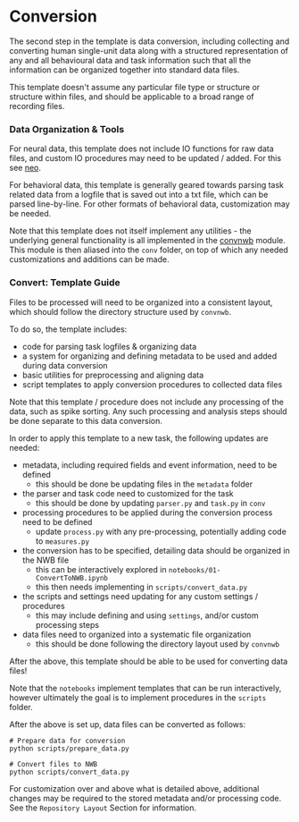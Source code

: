 # Conversion

The second step in the template is data conversion, including collecting and converting
human single-unit data along with a structured representation of any and all behavioural
data and task information such that all the information can be organized together into
standard data files.

This template doesn't assume any particular file type or structure or structure within files,
and should be applicable to a broad range of recording files.

### Data Organization & Tools

For neural data, this template does not include IO functions for raw data files,
and custom IO procedures may need to be updated / added. For this see
[neo](https://github.com/NeuralEnsemble/python-neo).

For behavioral data, this template is generally geared towards parsing task
related data from a logfile that is saved out into a txt file, which can be
parsed line-by-line. For other formats of behavioral data, customization may be needed.

Note that this template does not itself implement any utilities - the underlying
general functionality is all implemented in the
[convnwb](https://github.com/HSUPipeline/convnwb)
module. This module is then aliased into the `conv` folder, on top
of which any needed customizations and additions can be made.

### Convert: Template Guide

Files to be processed will need to be organized into a consistent layout,
which should follow the directory structure used by `convnwb`.

To do so, the template includes:

- code for parsing task logfiles & organizing data
- a system for organizing and defining metadata to be used and added during data conversion
- basic utilities for preprocessing and aligning data
- script templates to apply conversion procedures to collected data files

Note that this template / procedure does not include any processing of the data, such as spike sorting.
Any such processing and analysis steps should be done separate to this data conversion.

In order to apply this template to a new task, the following updates are needed:

- metadata, including required fields and event information, need to be defined
    - this should be done be updating files in the `metadata` folder
- the parser and task code need to customized for the task
    - this should  be done by updating `parser.py` and `task.py` in `conv`
- processing procedures to be applied during the conversion process need to be defined
    - update `process.py` with any pre-processing, potentially adding code to `measures.py`
- the conversion has to be specified, detailing data should be organized in the NWB file
    - this can be interactively explored in `notebooks/01-ConvertToNWB.ipynb`
    - this then needs implementing in `scripts/convert_data.py`
- the scripts and settings need updating for any custom settings / procedures
    - this may include defining and using `settings`, and/or custom processing steps
- data files need to organized into a systematic file organization
    - this should be done following the directory layout used by `convnwb`

After the above, this template should be able to be used for converting data files!

Note that the `notebooks` implement templates that can be run interactively,
however ultimately the goal is to implement procedures in the `scripts` folder.

After the above is set up, data files can be converted as follows:

```
# Prepare data for conversion
python scripts/prepare_data.py

# Convert files to NWB
python scripts/convert_data.py
```

For customization over and above what is detailed above, additional changes may be required
to the stored metadata and/or processing code.
See the `Repository Layout` Section for information.
